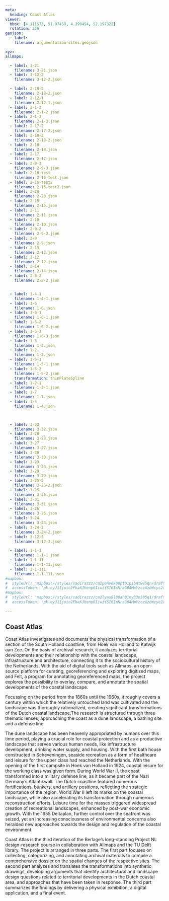 ```yaml
---
meta:
  heading: Coast Atlas
viewer:
  bbox: [4.111573, 51.97459, 4.399454, 52.197322]
  rotation: 236
geojson:
  - label:
    filename: argumentation-sites.geojson

xyz:
allmaps:

  - label: 3-21
    filename: 3-21.json
  - label: 3-12-2
    filename: 3-12-2.json

  - label: 2-18-2
    filename: 2-18-2.json
  - label: 2-12-1
    filename: 2-12-1.json
  - label: 2-1-2
    filename: 2-1-2.json
  - label: 2-1-3
    filename: 2-1-3.json
  - label: 2-17-2
    filename: 2-17-2.json
  - label: 2-18-2
    filename: 2-18-2.json
  - label: 2-18
    filename: 2-18.json
  - label: 2-17
    filename: 2-17.json
  - label: 2-9-3
    filename: 2-9-3.json
  - label: 2-16-test
    filename: 2-16-test.json
  - label: 2-16-test2
    filename: 2-16-test2.json
  - label: 2-20
    filename: 2-20.json
  - label: 2-15
    filename: 2-15.json
  - label: 2-11
    filename: 2-11.json
  - label: 2-10
    filename: 2-10.json
  - label: 2-9-2
    filename: 2-9-2.json
  - label: 2-9
    filename: 2-9.json
  - label: 2-13
    filename: 2-13.json
  - label: 2-12
    filename: 2-12.json
  - label: 2-14
    filename: 2-14.json
  - label: 2-8-2
    filename: 2-8-2.json


  - label: 1-4-1
    filename: 1-4-1.json
  - label: 1-6
    filename: 1-6.json
  - label: 1-6-1
    filename: 1-6-1.json
  - label: 1-6-2
    filename: 1-6-2.json
  - label: 1-6-3
    filename: 1-6-3.json
  - label: 1-3
    filename: 1-3.json
  - label: 1-2
    filename: 1-2.json
  - label: 1-5-1
    filename: 1-5-1.json
  - label: 1-5-2
    filename: 1-5-2.json
    transformation: thinPlateSpline
  - label: 1-2-1
    filename: 1-2-1.json
  - label: 1-7
    filename: 1-7.json
  - label: 1-4
    filename: 1-4.json

  

  - label: 3-32
    filename: 3-32.json
  - label: 3-28
    filename: 3-28.json
  - label: 3-27
    filename: 3-27.json
  - label: 3-30
    filename: 3-30.json
  - label: 3-23
    filename: 3-23.json
  - label: 3-29
    filename: 3-29.json
  - label: 3-25-2
    filename: 3-25-2.json
  - label: 3-25
    filename: 3-25.json
  - label: 3-31
    filename: 3-31.json
  - label: 3-26
    filename: 3-26.json
  - label: 3-24
    filename: 3-24.json
  - label: 3-24-2
    filename: 3-24-2.json
  - label: 3-12-3
    filename: 3-12-3.json

  - label: 1-1-1
    filename: 1-1-1.json
  - label: 1-1-11
    filename: 1-1-11.json
  - label: 1-1-111
    filename: 1-1-111.json
#mapbox:
#  styleUrl: 'mapbox://styles/sadirazzz/cm1p0nv6k00pt01pibntw45qn/draft'
#  accessToken: 'pk.eyJ1Ijoic2FkaXJhenp6IiwiYSI6ImNraG04MmYzczAzbWcyc2xndzU5Y2F2b2cifQ.rzt5vksSmX0ExoTkx6X1xQ'
#mapbox:
#  styleUrl: 'mapbox://styles/sadirazzz/cm2lyas8l00ah01ny33n305q1/draft'
#  accessToken: 'pk.eyJ1Ijoic2FkaXJhenp6IiwiYSI6ImNraG04MmYzczAzbWcyc2xndzU5Y2F2b2cifQ.rzt5vksSmX0ExoTkx6X1xQ'

---
```


## Coast Atlas

Coast Atlas investigates and documents the physical transformation of a section of the South Holland coastline, from Hoek van Holland to Katwijk aan Zee. On the basis of archival research, it analyzes territorial developments and their relationship with the coastal landscape, infrastructure and architecture, connecting it to the sociocultural history of the Netherlands. With the aid of digital tools such as Allmaps, an open-source platform for curating, georeferencing and exploring digitized maps, and Felt, a program for annotating georeferenced maps, the project explores the possibility to overlay, compare, and annotate the spatial developments of the coastal landscape.

Focussing on the period from the 1860s until the 1960s, it roughly covers a century within which the relatively untouched land was cultivated and the landscape was thoroughly rationalized, creating significant transformations of the Dutch coastal landscape.The research is structured through three thematic lenses, approaching the coast as a dune landscape, a bathing site and a defense line.

The dune landscape has been heavenly appropriated by humans over this time period, playing a crucial role for coastal protection and as a productive landscape that serves various human needs, like infrastructure development, drinking water supply, and housing. With the first bath house constructed in Scheveningen, seaside recreation as a form of healthcare and leisure for the upper class had reached the Netherlands. With the opening of the first campsite in Hoek van Holland in 1924, coastal leisure for the working class was given form. During World War II, the coast transformed into a military defense line, as it became part of the Nazi Germany’s Atlantikwall. The Dutch coastline featured numerous fortifications, bunkers, and artillery positions, reflecting the strategic importance of the region. World War II left its marks on the coastal landscape, while also accelerating its transformation through numerous reconstruction efforts. Leisure time for the masses triggered widespread creation of recreational landscapes, enhanced by post-war economic growth. With the 1955 Deltaplan, further control over the seafront was seized, yet an increasing consciousness of environmental concerns also heralded new approaches towards the design and regulation of the coastal environment.

Coast Atlas is the third iteration of the Berlage’s long-standing Project NL design-research course in collaboration with Allmaps and the TU Delft library. The project is arranged in three parts. The first part focuses on collecting, categorizing, and annotating archival materials to compile a comprehensive dossier on the spatial changes of the respective sites. The second part analyzes and translates the transformations into synthetic drawings, developing arguments that identify architectural and landscape design questions related to territorial developments in the Dutch coastal area, and approaches that have been taken in response. The third part summarizes the findings by delivering a physical exhibition, a digital application, and a final event.